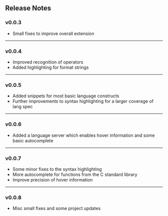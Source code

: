 ## Release Notes

### v0.0.3

- Small fixes to improve overall extension 
---

### v0.0.4

- Improved recognition of operators 
- Added highlighting for format strings

---

### v0.0.5

- Added snippets for most basic language constructs
- Further improvements to syntax highlighting for a larger coverage of lang spec

---

### v0.0.6

- Added a language server which enables hover information and some basic autocomplete

---

### v0.0.7

- Some minor fixes to the syntax highlighting 
- More autocomplete for functions from the C standard library 
- Improve precision of hover information

--- 

### v0.0.8

- Misc small fixes and some project updates
